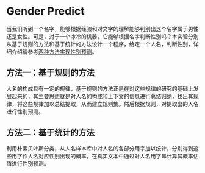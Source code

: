 # Gender Predict

当我们听到一个名字，能够根据经验和对文字的理解能够判别出这个名字属于男性还是女性。可是，对于一个冰冷的机器，它能够根据名字判断性别吗？本实验分别从基于规则的方法和基于统计的方法设计一个程序，给定一个人名，判断性别，详细介绍请参考[两种方法实现性别预测](https://www.xjgao.com/gender-predict/)。

## 方法一：基于规则的方法

人名的构成具有一定的规律，基于规则的方法正是在对这些规律的研究的基础上发展起来的，其主要思想就是对人名的构成和上下文的信息进行总结归纳，找出其规律，将这些规律加以总结提取，从而建立规则集。然后根据规则，对提取出的人名进行性别预测。

## 方法二：基于统计的方法

利用朴素贝叶斯分类，从人名样本库中对人名的各部分用字加以统计，分别得到这些用字作人名对应性别出现的概率，在真实文本中通过对人名用字串计算其概率估值进行性别预测。

